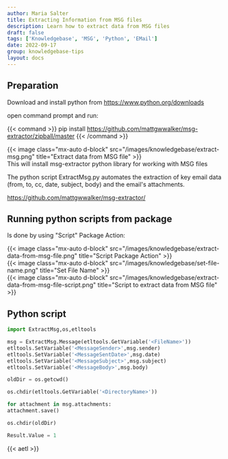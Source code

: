 ```yaml
---
author: Maria Salter
title: Extracting Information from MSG files
description: Learn how to extract data from MSG files
draft: false
tags: ['Knowledgebase', 'MSG', 'Python', 'EMail']
date: 2022-09-17
group: knowledgebase-tips
layout: docs
---
```


## Preparation

Download and install python from https://www.python.org/downloads

open command prompt and run:

{{< command >}}
pip install https://github.com/mattgwwalker/msg-extractor/zipball/master
{{< /command >}}

{{< image class="mx-auto d-block"  src="/images/knowledgebase/extract-msg.png" title="Extract data from MSG file" >}}
\
This will install msg-extractor python library for working with MSG files

The python script ExtractMsg.py automates the extraction of key email data (from, to, cc, date, subject, body) and the email's attachments.

https://github.com/mattgwwalker/msg-extractor/

## Running python scripts from package

Is done by using "Script" Package Action:

{{< image class="mx-auto d-block"  src="/images/knowledgebase/extract-data-from-msg-file.png" title="Script Package Action" >}}
\
{{< image class="mx-auto d-block"  src="/images/knowledgebase/set-file-name.png" title="Set File Name" >}}
\
{{< image class="mx-auto d-block"  src="/images/knowledgebase/extract-data-from-msg-file-script.png" title="Script to extract data from MSG file" >}}

## Python script

```python
import ExtractMsg,os,etltools

msg = ExtractMsg.Message(etltools.GetVariable('<FileName>'))
etltools.SetVariable('<MessageSender>',msg.sender)
etltools.SetVariable('<MessageSentDate>',msg.date)
etltools.SetVariable('<MessageSubject>',msg.subject)
etltools.SetVariable('<MessageBody>',msg.body)

oldDir = os.getcwd()

os.chdir(etltools.GetVariable('<DirectoryName>'))

for attachment in msg.attachments:
attachment.save()

os.chdir(oldDir)

Result.Value = 1
```

{{< aetl >}}
